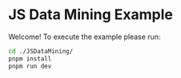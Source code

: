 # JS Data Mining Example

Welcome! To execute the example please run:

```bash
cd ./JSDataMining/
pnpm install
pnpm run dev
```
